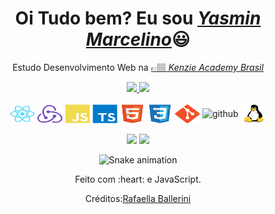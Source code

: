 <div>
  <h1 align="center">Oi Tudo bem? Eu sou <a href="https://www.linkedin.com/in/yasminmarcelino/" target="_blank"><i>Yasmin Marcelino</i></a>😃️</h1>
  <p align="center">Estudo Desenvolvimento Web na <a href="https://inscricao.kenzie.com.br/?utm_campaign=indica-kenzie&EMAIL_DO_INDICADOR=yasminmartinsdebrito@gmail.com&NOME_DO_INDICADOR=Yasmin" target="_blank"><span> 👉🏽️</span><i> Kenzie Academy Brasil</i>
  </a><br>
</div>


<!--quadrado de informações  -->
<div align="center">
  <a href="https://github.com/YasminMartinsDeBrito">
    <img height="150em" src="https://github-readme-stats.vercel.app/api?username=YasminMartinsDeBrito&count_private=true&include_all_commits=true&show_icons=true&theme=dracula&hide_border=false&show_owner=true"/>
    <img height="150em" src="https://github-readme-stats.vercel.app/api/top-langs/?username=YasminMartinsDeBrito&theme=dracula&hide_border=false&&layout=compact"/>
  </a>
</div>


<!-- Tecnologias -->
<div align="center" valign="top"><br>
  <img align="center" alt="React" height="30" width="40" src="https://raw.githubusercontent.com/devicons/devicon/master/icons/react/react-original.svg">
  <img align="center" alt="Redux" height="30" width="40" src="https://raw.githubusercontent.com/devicons/devicon/master/icons/redux/redux-original.svg">
  <img align="center" alt="Js" height="30" width="40" src="https://raw.githubusercontent.com/devicons/devicon/master/icons/javascript/javascript-plain.svg">
  <img align="center" alt="Js" height="30" width="40" src="https://raw.githubusercontent.com/devicons/devicon/master/icons/typescript/typescript-plain.svg">
  <img align="center" alt="HTML" height="30" width="40" src="https://raw.githubusercontent.com/devicons/devicon/master/icons/html5/html5-original.svg">
  <img align="center" alt="CSS" height="30" width="40" src="https://raw.githubusercontent.com/devicons/devicon/master/icons/css3/css3-original.svg">
  <img align="center" alt="git" height="30" width="40" src="https://raw.githubusercontent.com/devicons/devicon/master/icons/git/git-original.svg">
  <img align="center" alt="github" height="35" width="35" src="/assets/GitHub.png">
  <img align="center" alt="linux" height="30" width="40" src="https://raw.githubusercontent.com/devicons/devicon/master/icons/linux/linux-original.svg">
</div><br>




<div align="center">
  <a href="https://www.linkedin.com/in/yasminmarcelino/" target="_blank"><img src="https://img.shields.io/badge/-LinkedIn-%230077B5?style=for-the-badge&logo=linkedin&logoColor=white" target="_blank"></a> 
  <a href="mailto:yasminmartinsdebrito@gmail.com"><img src="https://img.shields.io/badge/-Gmail-%23333?style=for-the-badge&logo=gmail&logoColor=white" target="_blank"></a>
</div>

<div align="center">
  
  ![Snake animation](https://github.com/danielbped/danielbped/blob/output/github-contribution-grid-snake.svg)
  
</div>

<div align="center">
  <p>Feito com :heart: e JavaScript.</p>
  <p>Créditos:<a href="https://github.com/rafaballerini">Rafaella Ballerini</a></p>
</div>
